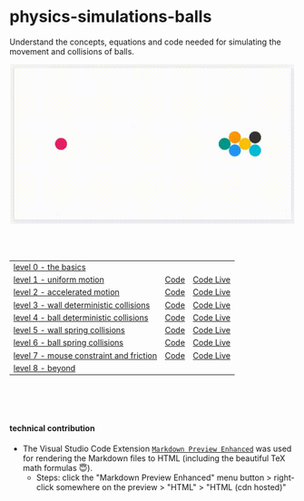 # physics-simulations-balls

Understand the concepts, equations and code needed for simulating the movement and collisions of balls.

<div align="center"><img src="img/level-6-billiard-example.gif" alt="level-6-billiard-example" width="500"/></div>

<br><br>

| | | |
| --- | --- | --- |
| [level 0 - the basics](https://pitizzzle.github.io/simulate-ball-physics/level-0-the-basics.html) |||
| [level 1 - uniform motion](https://pitizzzle.github.io/simulate-ball-physics/level-1-uniform-motion.html) | [Code](https://github.com/pitizzzle/physics-simulations-balls/blob/main/code/level-1-uniform-motion.html) | [Code Live](https://pitizzzle.github.io/simulate-ball-physics/code/level-1-uniform-motion.html) |
| [level 2 - accelerated motion](https://pitizzzle.github.io/simulate-ball-physics/level-2-accelerated-motion.html) | [Code](https://github.com/pitizzzle/physics-simulations-balls/blob/main/code/level-2-accelerated-motion.html) | [Code Live](https://pitizzzle.github.io/simulate-ball-physics/code/level-2-accelerated-motion.html) |
| [level 3 - wall deterministic collisions](https://pitizzzle.github.io/simulate-ball-physics/level-3-wall-deterministic-collisions.html) | [Code](https://github.com/pitizzzle/physics-simulations-balls/blob/main/code/level-3-wall-deterministic-collisions.html) | [Code Live](https://pitizzzle.github.io/simulate-ball-physics/code/level-3-wall-deterministic-collisions.html) |
| [level 4 - ball deterministic collisions](https://pitizzzle.github.io/simulate-ball-physics/level-4-ball-deterministic-collisions.html) | [Code](https://github.com/pitizzzle/physics-simulations-balls/blob/main/code/level-4-ball-deterministic-collisions.html) | [Code Live](https://pitizzzle.github.io/simulate-ball-physics/code/level-4-ball-deterministic-collisions.html) |
| [level 5 - wall spring collisions](https://pitizzzle.github.io/simulate-ball-physics/level-5-wall-spring-collisions.html) | [Code](https://github.com/pitizzzle/physics-simulations-balls/blob/main/code/level-5-wall-spring-collisions.html) | [Code Live](https://pitizzzle.github.io/simulate-ball-physics/code/level-5-wall-spring-collisions.html) |
| [level 6 - ball spring collisions](https://pitizzzle.github.io/simulate-ball-physics/level-6-ball-spring-collisions.html) | [Code](https://github.com/pitizzzle/physics-simulations-balls/blob/main/code/level-6-ball-spring-collisions.html) | [Code Live](https://pitizzzle.github.io/simulate-ball-physics/code/level-6-ball-spring-collisions.html) |
| [level 7 - mouse constraint and friction](https://pitizzzle.github.io/simulate-ball-physics/level-7-mouse-constraint-and-friction.html) | [Code](https://github.com/pitizzzle/physics-simulations-balls/blob/main/code/level-7-mouse-constraint-and-friction.html) | [Code Live](https://pitizzzle.github.io/simulate-ball-physics/code/level-7-mouse-constraint-and-friction.html) |
| [level 8 - beyond](https://pitizzzle.github.io/simulate-ball-physics/level-8-beyond.html) | | |


<br><br><br>


#### technical contribution
+ The Visual Studio Code Extension [`Markdown Preview Enhanced`](https://marketplace.visualstudio.com/items?itemName=shd101wyy.markdown-preview-enhanced) was used for rendering the Markdown files to HTML (including the beautiful TeX math formulas 😇).
  - Steps: click the "Markdown Preview Enhanced" menu button > right-click somewhere on the preview > "HTML" > "HTML (cdn hosted)"
